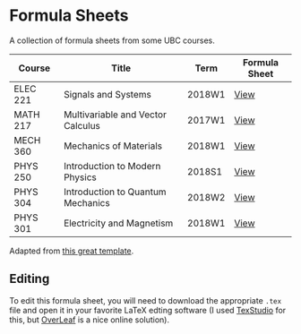 # Formula Sheets
A collection of formula sheets from some UBC courses.

| Course | Title | Term | Formula Sheet |
| --- | --- | --- | --- |
| ELEC 221 | Signals and Systems| 2018W1| [View](https://docs.google.com/viewer?url=https://github.com/DonneyF/formula-sheets/raw/master/ELEC%20221%20-%20Signals%20and%20Systems/elec221fs.pdf) |
| MATH 217 | Multivariable and Vector Calculus | 2017W1 | [View](https://docs.google.com/viewer?url=https://github.com/DonneyF/formula-sheets/raw/master/MATH%20217%20-%20Multivariable%20and%20Vector%20Calculus/math217fs.pdf) |
| MECH 360 | Mechanics of Materials | 2018W1 | [View](https://docs.google.com/viewer?url=https://github.com/DonneyF/formula-sheets/raw/master/MECH%20360%20-%20Mechanics%20of%20Materials/mech360fs.pdf) |
| PHYS 250 | Introduction to Modern Physics | 2018S1 | [View](https://docs.google.com/viewer?url=https://github.com/DonneyF/formula-sheets/raw/master/PHYS%20250%20-%20Introduction%20to%20Modern%20Physics/phys250finalfs.pdf) |
| PHYS 304 | Introduction to Quantum Mechanics | 2018W2 | [View](https://docs.google.com/viewer?url=https://github.com/DonneyF/formula-sheets/raw/master/PHYS%20304%20-%20Introduction%20to%20Quantum%20Mechanics/phys304fs.pdf) |
| PHYS 301 | Electricity and Magnetism | 2018W1 | [View](https://docs.google.com/viewer?url=https://github.com/DonneyF/formula-sheets/raw/master/PHYS%20301%20-%20Electricity%20and%20Magnetism/phys301fs.pdf) |

Adapted from [this great template](https://wch.github.io/latexsheet/).

## Editing

To edit this formula sheet, you will need to download the appropriate `.tex` file and open it in your favorite LaTeX edting software (I used [TexStudio](https://www.texstudio.org/) for this, but [OverLeaf](https://www.overleaf.com/) is a nice online solution).
